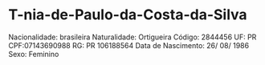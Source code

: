 # T-nia-de-Paulo-da-Costa-da-Silva
Nacionalidade: brasileira      Naturalidade: Ortigueira     Código: 2844456    UF: PR    CPF:07143690988   RG: PR 106188564   Data de Nascimento:  26/ 08/ 1986    Sexo: Feminino
